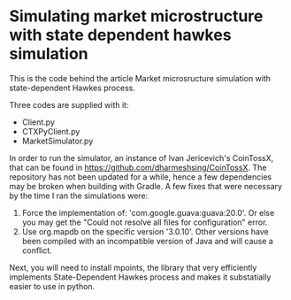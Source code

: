 # Simulating market microstructure with state dependent hawkes simulation

This is the code behind the article Market microsructure simulation with state-dependent Hawkes process.

Three codes are supplied with it:
- Client.py
- CTXPyClient.py
- MarketSimulator.py

In order to run the simulator, an instance of Ivan Jericevich's CoinTossX, that can be found in https://github.com/dharmeshsing/CoinTossX.
The repository has not been updated for a while, hence a few dependencies may be broken when building with Gradle. A few fixes that were necessary by the time I ran the simulations were:
1. Force the implementation of: 'com.google.guava:guava:20.0'. Or else you may get the "Could not resolve all files for configuration" error.
2. Use org.mapdb on the specific version '3.0.10'. Other versions have been compiled with an incompatible version of Java and will cause a conflict.

Next, you will need to install mpoints, the library that very efficiently implements State-Dependent Hawkes process and makes it substatially easier to use in python.
